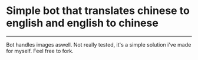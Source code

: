 # Simple bot that translates chinese to english and english to chinese
---
Bot handles images aswell.
Not really tested, it's a simple solution i've made for myself. Feel free to fork.